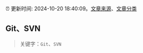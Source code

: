 :alarm_clock: 更新时间: 2024-10-20 18:40:09。[文章来源](/README.md)、[文章分类](/TAGS.md)

## Git、SVN


> 关键字：`Git`、`SVN`



